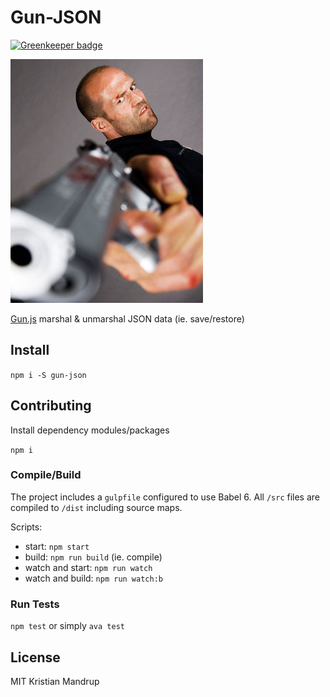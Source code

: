 # Gun-JSON

[![Greenkeeper badge](https://badges.greenkeeper.io/kristianmandrup/gun-json.svg)](https://greenkeeper.io/)

![Gun Jason](https://github.com/kristianmandrup/gun-json/raw/master/gun-json.jpg)

[Gun.js](http://gun.js.org/) marshal & unmarshal JSON data (ie. save/restore)

## Install

`npm i -S gun-json`

## Contributing

Install dependency modules/packages

`npm i`

### Compile/Build

The project includes a `gulpfile` configured to use Babel 6.
All `/src` files are compiled to `/dist` including source maps.

Scripts:

- start: `npm start`
- build: `npm run build` (ie. compile)
- watch and start: `npm run watch`
- watch and build: `npm run watch:b`

### Run Tests

`npm test` or simply `ava test`

## License

MIT Kristian Mandrup